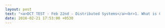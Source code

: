 ```yaml
---
layout: post
text: "<a>DCT TEST - Feb 22nd - Distributed Systems</a><br>1. What is CORBA and IDL(2)?<br>2. What is message Passing Interface?(2)<br>3. List the methods of Indirect Communications?(2)<br>4. What is Shared Memory approach?and Draw it's architecture.(2)<br>5. Explain working of RMI(8)<br>6. Ellaborate the working of RMI with examples of java RMI(8)<br>"
date: 2016-02-21 17:53:00 +0530
---
```



